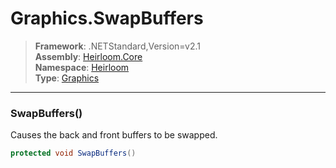 # Graphics.SwapBuffers

> **Framework**: .NETStandard,Version=v2.1  
> **Assembly**: [Heirloom.Core][0]  
> **Namespace**: [Heirloom][0]  
> **Type**: [Graphics][1]  

--------------------------------------------------------------------------------

### SwapBuffers()

Causes the back and front buffers to be swapped.

```cs
protected void SwapBuffers()
```

[0]: ..\Heirloom.Core.md
[1]: Heirloom.Graphics.md
